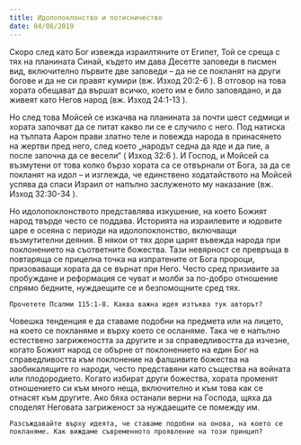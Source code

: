```yaml
---
title: Идолопоклонство и потисничество
date: 04/08/2019
---
```


Скоро след като Бог извежда израилтяните от Египет, Той се среща с тях на планината Синай, където им дава Десетте заповеди в писмен вид, включително първите две заповеди – да не се покланят на други богове и да не си правят кумири (вж. Изход 20:2-6 ). В отговор на това хората обещават да вършат всичко, което им е било заповядано, и да живеят като Негов народ (вж. Изход 24:1-13 ).

Но след това Мойсей се изкачва на планината за почти шест седмици и хората започват да се питат какво ли се е случило с него. Под натиска на тълпата Аарон прави златно теле и повежда народа в принасянето на жертви пред него, след което „народът седна да яде и да пие, а после започна да се весели“ ( Изход 32:6 ). И Господ, и Мойсей са възмутени от това колко бързо хората са се отвърнали от Бога, за да се покланят на идол – и изглежда, че единствено ходатайството на Мойсей успява да спаси Израил от напълно заслуженото му наказание (вж. Изход 32:30-34 ).

Но идолопоклонството представлява изкушение, на което Божият народ твърде често се поддава. Историята на израилевите и юдовите царе е осеяна с периоди на идолопоклонство, включващи възмутителни деяния. В някои от тях дори царят въвежда народа при поклонението на съответните божества. Тази невярност се превръща в повтаряща се прицелна точка на изпратените от Бога пророци, призоваващи хората да се върнат при Него. Често сред призивите за пробуждане и реформация се чуват и молби за по-добро отношение спрямо бедните, нуждаещите се и безпомощните сред тях.

`Прочетете Псалми 115:1-8. Каква важна идея изтъква тук авторът?`

Човешка тенденция е да ставаме подобни на предмета или на лицето, на което се покланяме и върху което се осланяме. Така че е напълно естествено загрижеността за другите и за справедливостта да изчезне, когато Божият народ се обърне от поклонението на един Бог на справедливостта към поклонение на фалшивите божества на заобикалящите го народи, често представяни като същества на войната или плодородието. Когато избират други божества, хората променят отношението си към много неща, включително и към това как се отнасят към другите. Ако бяха останали верни на Господа, щяха да споделят Неговата загриженост за нуждаещите се помежду им.

`Разсъждавайте върху идеята, че ставаме подобни на онова, на което се покланяме. Как виждаме съвременното проявление на този принцип?`